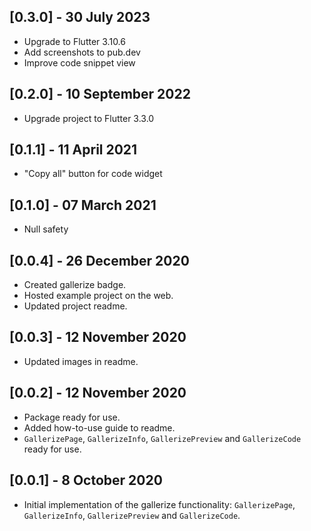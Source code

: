 ## [0.3.0] - 30 July 2023

- Upgrade to Flutter 3.10.6
- Add screenshots to pub.dev
- Improve code snippet view

## [0.2.0] - 10 September 2022

- Upgrade project to Flutter 3.3.0

## [0.1.1] - 11 April 2021

- "Copy all" button for code widget

## [0.1.0] - 07 March 2021

- Null safety

## [0.0.4] - 26 December 2020

- Created gallerize badge.
- Hosted example project on the web.
- Updated project readme.

## [0.0.3] - 12 November 2020

- Updated images in readme.

## [0.0.2] - 12 November 2020

- Package ready for use.
- Added how-to-use guide to readme.
- `GallerizePage`, `GallerizeInfo`, `GallerizePreview` and `GallerizeCode` ready for use.


## [0.0.1] - 8 October 2020

- Initial implementation of the gallerize functionality: `GallerizePage`, `GallerizeInfo`, `GallerizePreview` and `GallerizeCode`.
